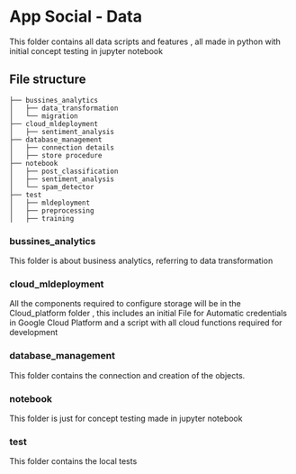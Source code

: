 # App Social - Data
This folder contains all data scripts and features , all made in python with initial concept testing in jupyter notebook

## File structure

  ```
├── bussines_analytics
│   ├── data_transformation
│   └── migration
├── cloud_mldeployment
│   ├── sentiment_analysis
├── database_management
│   ├── connection details
│   ├── store procedure
├── notebook
│   ├── post_classification
│   ├── sentiment_analysis
│   └── spam_detector
├── test
│   ├── mldeployment
│   ├── preprocessing
│   ├── training
 ```
### bussines_analytics
This folder is about business analytics, referring to data transformation

### cloud_mldeployment
All the components required to configure storage will be in the Cloud_platform folder , this includes an 
initial File for Automatic credentials in Google Cloud Platform and a script with all cloud functions required
for development

### database_management
This folder contains the connection and creation of the objects.

### notebook
This folder is  just for concept testing made in jupyter notebook

### test
This folder contains the local tests